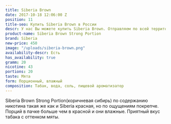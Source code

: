 ```yaml
---
title: Siberia Brown
date: 2017-10-18 12:06:00 Z
position: 11
title-seo: Купить Siberia Brown в России
descr: У нас Вы можете купить Siberia Brown. Отправляем по всей территории России.
product-name: Siberia Brown Strong Portion
brand: Siberia
new-price: 450
image: "/uploads/siberia-brown.png"
availability-descr: Есть
has_availability: true
gramm: 20
nicotine: 43
portions: 20
taste: Мята
form: Порционный, влажный
composition: Табак, вода, соль, пищевой ароматизатор
---
```


Siberia Brown Strong Portion(коричневая сибирь) по содержанию никотина такая же как и Siberia красная, но по ощущениям покрепче. Порций в пачке больше чем в красной и они влажные. 
Приятный вкус табака с оттенком мяты.